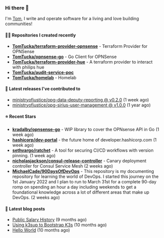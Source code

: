 ### Hi there 👋

I'm [Tom](https://tomwithers.dev), I write and operate software for a living and love building communities! 

#### 👨‍💻 Repositories I created recently
- **[TomTucka/terraform-provider-opnsense](https://github.com/TomTucka/terraform-provider-opnsense)** - Terraform Provider for OPNSense
- **[TomTucka/opnsense-go](https://github.com/TomTucka/opnsense-go)** - Go Client for OPNSense
- **[TomTucka/terraform-provider-hue](https://github.com/TomTucka/terraform-provider-hue)** - A terraform provider to interact with philips hue
- **[TomTucka/audit-service-poc](https://github.com/TomTucka/audit-service-poc)**
- **[TomTucka/homelab](https://github.com/TomTucka/homelab)** - Homelab

#### 🚀 Latest releases I've contributed to


- [ministryofjustice/opg-data-deputy-reporting @ v0.2.0](https://github.com/ministryofjustice/opg-data-deputy-reporting/releases/tag/v0.2.0) (1 week ago)
- [ministryofjustice/opg-sirius-user-management @ v1.0.0](https://github.com/ministryofjustice/opg-sirius-user-management/releases/tag/v1.0.0) (1 year ago)

#### ⭐ Recent Stars


- **[kradalby/opnsense-go](https://github.com/kradalby/opnsense-go)** - WIP library to cover the OPNsense API in Go (1 week ago)
- **[hashicorp/dev-portal](https://github.com/hashicorp/dev-portal)** - the future home of developer.hashicorp.com (1 week ago)
- **[sethvargo/ratchet](https://github.com/sethvargo/ratchet)** - A tool for securing CI/CD workflows with version pinning. (1 week ago)
- **[nicholasjackson/consul-release-controller](https://github.com/nicholasjackson/consul-release-controller)** - Canary deployment controller for Consul Service Mesh (2 weeks ago)
- **[MichaelCade/90DaysOfDevOps](https://github.com/MichaelCade/90DaysOfDevOps)** - This repository is my documenting repository for learning the world of DevOps. I started this journey on the 1st January 2022 and I plan to run to March 31st for a complete 90-day romp on spending an hour a day including weekends to get a foundational knowledge across a lot of different areas that make up DevOps.  (2 weeks ago)

#### 📄 Latest blog posts
- [Public Salary History](https://tomwithers.dev/posts/public-salary-history/) (9 months ago)
- [Using k3sup to Bootstrap K3s](https://tomwithers.dev/posts/k3s-bootstrap/) (10 months ago)
- [Hello World](https://tomwithers.dev/posts/hello-world/) (10 months ago)
